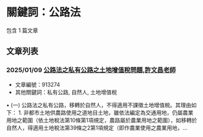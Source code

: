 # 關鍵詞：公路法

包含 1 篇文章

## 文章列表

### 2025/01/09 [公路法之私有公路之土地增值稅問題,許文昌老師](../../articles/913274_%E5%85%AC%E8%B7%AF%E6%B3%95%E4%B9%8B%E7%A7%81%E6%9C%89%E5%85%AC%E8%B7%AF%E4%B9%8B%E5%9C%9F%E5%9C%B0%E5%A2%9E%E5%80%BC%E7%A8%85%E5%95%8F%E9%A1%8C%2C%E8%A8%B1%E6%96%87%E6%98%8C%E8%80%81%E5%B8%AB.md)
- 文章編號：913274
- 其他關鍵詞：私有公路, 自然人, 土地增值稅

• (一) 公路法之私有公路，移轉於自然人，不得適用不課徵土地增值稅。其理由如下： 1. 非都市土地供農路使用之道地目土地，雖依法編定為交通用地，仍屬農業用地之範圍（依土地稅法第10條第1項規定，農路屬於農業用地之範圍），如移轉於自然人，得適用土地稅法第39條之2第1項規定（即作農業使用之農業用地，...
